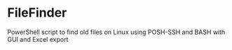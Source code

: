 # FileFinder
PowerShell script to find old files on Linux using POSH-SSH and BASH with GUI and Excel export
